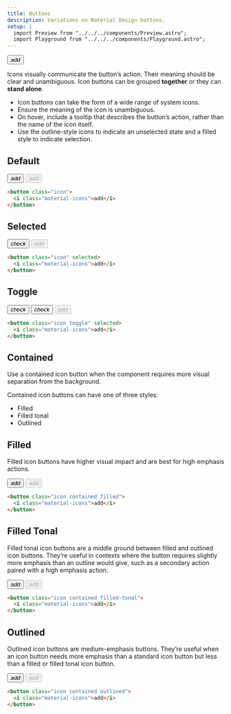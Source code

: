 ```yaml
---
title: Buttons
description: Variations on Material Design buttons.
setup: |
  import Preview from "../../../components/Preview.astro";
  import Playground from "../../../components/Playground.astro";
---
```


<Playground>
<button class="icon">
  <i class="material-icons">add</i>
</button>
</Playground>

Icons visually communicate the button’s action. Their meaning should be clear and unambiguous. Icon buttons can be grouped **together** or they can **stand alone**.

- Icon buttons can take the form of a wide range of system icons.
- Ensure the meaning of the icon is unambiguous.
- On hover, include a tooltip that describes the button’s action, rather than the name of the icon itself.
- Use the outline-style icons to indicate an unselected state and a filled style to indicate selection.

## Default

<Preview>
    <button class="icon">
        <i class="material-icons">add</i>
    </button>
    <button class="icon" disabled>
        <i class="material-icons">add</i>
    </button>
</Preview>

```html
<button class="icon">
  <i class="material-icons">add</i>
</button>
```

## Selected

<Preview>
    <button class="icon" selected>
        <i class="material-icons">check</i>
    </button>
    <button class="icon" selected disabled>
        <i class="material-icons">add</i>
    </button>
</Preview>

```html
<button class="icon" selected>
  <i class="material-icons">add</i>
</button>
```

## Toggle

<Preview>
    <button class="icon toggle">
        <i class="material-icons">check</i>
    </button>
    <button class="icon toggle" selected>
        <i class="material-icons">check</i>
    </button>
    <button class="icon toggle" selected disabled>
        <i class="material-icons">add</i>
    </button>
</Preview>

```html
<button class="icon toggle" selected>
  <i class="material-icons">add</i>
</button>
```

## Contained

Use a contained icon button when the component requires more visual separation from the background.

Contained icon buttons can have one of three styles:

- Filled
- Filled tonal
- Outlined

## Filled

Filled icon buttons have higher visual impact and are best for high emphasis actions.

<Preview>
    <button class="icon contained filled">
        <i class="material-icons">add</i>
    </button>
    <button class="icon contained filled" disabled>
        <i class="material-icons">add</i>
    </button>
</Preview>

```html
<button class="icon contained filled">
  <i class="material-icons">add</i>
</button>
```

## Filled Tonal

Filled tonal icon buttons are a middle ground between filled and outlined icon buttons. They’re useful in contexts where the button requires slightly more emphasis than an outline would give, such as a secondary action paired with a high emphasis action.

<Preview>
    <button class="icon contained filled-tonal">
        <i class="material-icons">add</i>
    </button>
    <button class="icon contained filled-tonal" disabled>
        <i class="material-icons">add</i>
    </button>
</Preview>

```html
<button class="icon contained filled-tonal">
  <i class="material-icons">add</i>
</button>
```

## Outlined

Outlined icon buttons are medium-emphasis buttons. They’re useful when an icon button needs more emphasis than a standard icon button but less than a filled or filled tonal icon button.

<Preview>
    <button class="icon contained outlined">
        <i class="material-icons">add</i>
    </button>
    <button class="icon contained outlined" disabled>
        <i class="material-icons">add</i>
    </button>
</Preview>

```html
<button class="icon contained outlined">
  <i class="material-icons">add</i>
</button>
```
